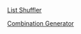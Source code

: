 <!--bl
(filemeta
    (title "Facilitator Tools"))
/bl-->

[List Shuffler](https://www.random.org/lists/)

[Combination Generator](https://calculla.com/combinations_generator)